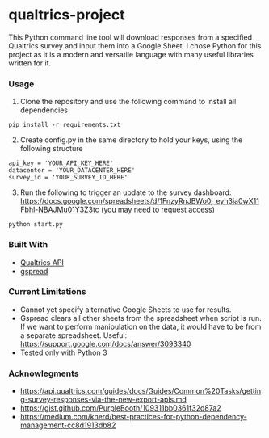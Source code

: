# qualtrics-project

This Python command line tool will download responses from a specified Qualtrics survey and input them into a Google Sheet. I chose Python for this project as it is a modern and versatile language with many useful libraries written for it.

### Usage

1. Clone the repository and use the following command to install all dependencies
```
pip install -r requirements.txt
```
2. Create config.py in the same directory to hold your keys, using the following structure
```
api_key = 'YOUR_API_KEY_HERE'
datacenter = 'YOUR_DATACENTER_HERE' 
survey_id = 'YOUR_SURVEY_ID_HERE'
```
3. Run the following to trigger an update to the survey dashboard: https://docs.google.com/spreadsheets/d/1FnzyRnJBWo0j_eyh3ia0wX11Fbhl-NBAJMu01Y3Z3tc (you may need to request access)
```
python start.py 
```

### Built With

* [Qualtrics API](https://api.qualtrics.com/)
* [gspread](https://gspread.readthedocs.io/en/latest/)

### Current Limitations

* Cannot yet specify alternative Google Sheets to use for results.
* Gspread clears all other sheets from the spreadsheet when script is run. If we want to perform manipulation on the data, it would have to be from a separate spreadsheet. Useful: https://support.google.com/docs/answer/3093340
* Tested only with Python 3

### Acknowlegments
* https://api.qualtrics.com/guides/docs/Guides/Common%20Tasks/getting-survey-responses-via-the-new-export-apis.md
* https://gist.github.com/PurpleBooth/109311bb0361f32d87a2
* https://medium.com/knerd/best-practices-for-python-dependency-management-cc8d1913db82
